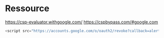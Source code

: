 # Ressource

<https://csp-evaluator.withgoogle.com/>
<https://cspbypass.com/#google.com>

```javascript
<script src="https://accounts.google.com/o/oauth2/revoke?callback=alert(1337)"></script>
```
